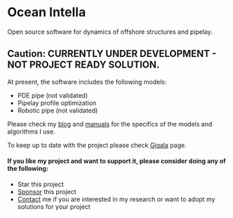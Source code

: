 # Ocean Intella

Open source software for dynamics of offshore structures and pipelay. 

## Caution: CURRENTLY UNDER DEVELOPMENT - NOT PROJECT READY SOLUTION. ##

At present, the software includes the following models:
* PDE pipe (not validated)
* Pipelay profile optimization
* Robotic pipe (not validated)

Please check my [blog](https://gigatskhondia.medium.com/) and [manuals](https://github.com/gigatskhondia/ocean_intella/blob/main/docs/pdfs/marine.pdf) for the specifics of the models and algorithms I use.

To keep up to date with the project please check [Gigala](https://gigala.io/) page.

#### If you like my project and want to support it, please consider doing any of the following: ####
* Star this project
* [Sponsor](https://www.paypal.me/gigatskhondia) this project 
* [Contact](https://gigala.io/) me if you are interested in my research or want to adopt my solutions for your project
